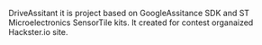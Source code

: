 DriveAssitant
it is project based on GoogleAssitance SDK and ST Microelectronics SensorTile kits. It created for contest organaized Hackster.io site.
